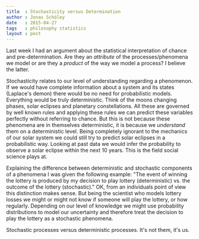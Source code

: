 ```yaml
---
title  : Stochasticity versus Determination
author : Jonas Schöley
date   : 2015-04-27
tags   : philosophy statistics
layout : post
---
```


Last week I had an argument about the statistical interpretation of chance and pre-determination. Are they an *attribute* of the processes/phenomena we model or are they a *product* of the way we model a process? I believe the latter.

Stochasticity relates to our level of understanding regarding a phenomenon. If we would have complete information about a system and its states (Laplace's demon) there would be no need for probabilistic models. Everything would be truly deterministic. Think of the moons changing phases, solar eclipses and planetary constellations. All these are governed by well known rules and applying these rules we can predict these variables perfectly without referring to chance. But this is not because these phenomena are in themselves deterministic, it is because we *understand* them on a deterministic level. Being completely ignorant to the mechanics of our solar system we could still try to predict solar eclipses in a probabilistic way. Looking at past data we would infer the probability to observe a solar eclipse within the next 10 years. This is the field social science plays at.

Explaining the difference between deterministic and stochastic components of a phenomena I was given the following example: "The event of winning the lottery is produced by my decision to play lottery (deterministic) vs. the outcome of the lottery (stochastic)." OK, from an individuals point of view this distinction makes sense. But being the scientist who models lottery losses we might or might not know if someone will play the lottery, or how regularly. Depending on our level of knowledge we might use probability distributions to model our uncertainty and therefore treat the decision to play the lottery as a stochastic phenomena.

Stochastic processes versus deterministic processes. It's not them, it's us.